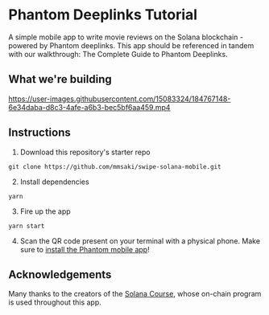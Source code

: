 # Phantom Deeplinks Tutorial

A simple mobile app to write movie reviews on the Solana blockchain - powered by Phantom deeplinks. This app should be referenced in tandem with our walkthrough: The Complete Guide to Phantom Deeplinks.

## What we're building

https://user-images.githubusercontent.com/15083324/184767148-6e34daba-d8c3-4afe-a6b3-bec5bf6aa459.mp4

## Instructions

1. Download this repository's starter repo
```
git clone https://github.com/mmsaki/swipe-solana-mobile.git
```
2. Install dependencies
```
yarn
```
3. Fire up the app
```
yarn start
```
4. Scan the QR code present on your terminal with a physical phone. Make sure to [install the Phantom mobile app](https://phantom.app/download)!


## Acknowledgements

Many thanks to the creators of the [Solana Course](https://github.com/Unboxed-Software/solana-course), whose on-chain program is used throughout this app.
